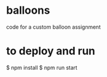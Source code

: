 # balloons
code for a custom balloon assignment 


# to deploy and run
$ npm install
$ npm run start
